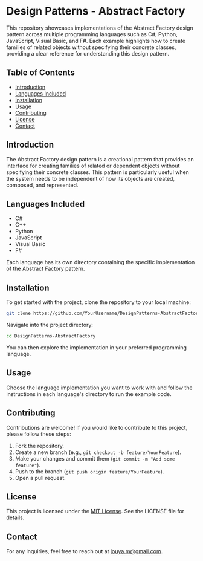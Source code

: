 # Design Patterns - Abstract Factory

This repository showcases implementations of the Abstract Factory design pattern across multiple programming languages such as C#, Python, JavaScript, Visual Basic, and F#. Each example highlights how to create families of related objects without specifying their concrete classes, providing a clear reference for understanding this design pattern.

## Table of Contents
- [Introduction](#introduction)
- [Languages Included](#languages-included)
- [Installation](#installation)
- [Usage](#usage)
- [Contributing](#contributing)
- [License](#license)
- [Contact](#contact)

## Introduction
The Abstract Factory design pattern is a creational pattern that provides an interface for creating families of related or dependent objects without specifying their concrete classes. This pattern is particularly useful when the system needs to be independent of how its objects are created, composed, and represented.

## Languages Included
- C#
- C++
- Python
- JavaScript
- Visual Basic
- F#

Each language has its own directory containing the specific implementation of the Abstract Factory pattern.

## Installation
To get started with the project, clone the repository to your local machine:

```bash
git clone https://github.com/YourUsername/DesignPatterns-AbstractFactory.git
```

Navigate into the project directory:

```bash
cd DesignPatterns-AbstractFactory
```

You can then explore the implementation in your preferred programming language.

## Usage
Choose the language implementation you want to work with and follow the instructions in each language's directory to run the example code.

## Contributing
Contributions are welcome! If you would like to contribute to this project, please follow these steps:

1. Fork the repository.
2. Create a new branch (e.g., `git checkout -b feature/YourFeature`).
3. Make your changes and commit them (`git commit -m "Add some feature"`).
4. Push to the branch (`git push origin feature/YourFeature`).
5. Open a pull request.

## License
This project is licensed under the [MIT License](LICENSE.txt). See the LICENSE file for details.

## Contact
For any inquiries, feel free to reach out at jouya.m@gmail.com.

